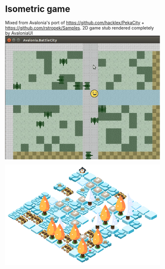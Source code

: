 # Isometric game

Mixed from Avalonia's port of https://github.com/hacklex/PekaCity + https://github.com/rstropek/Samples.
2D game stub rendered completely by AvaloniaUI
![Demo](demo.gif?raw=true "Demo")

![Demo](demo.png?raw=true "Demo")

